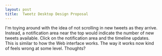 ```yaml
---
layout: post
title:  Tweetz Desktop Design Proposal
---
```

I'm toying around with the idea of not scrolling in new tweets as they arrive. Instead, a notification area near the top would indicate the number of new tweets available. Click on the notification area and the timeline updates. This is similar to how the Web interface works. The way it works now kind of feels wrong at some level. Thoughts?
